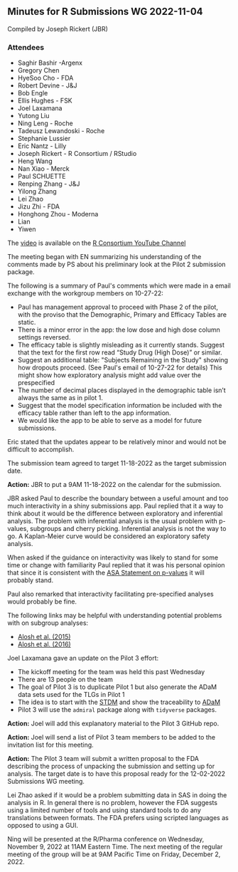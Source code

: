 ## Minutes for R Submissions WG 2022-11-04
Compiled by Joseph Rickert (JBR)

### Attendees 

* Saghir Bashir -Argenx
* Gregory Chen
* HyeSoo Cho - FDA
* Robert Devine - J&J 
* Bob Engle
* Ellis Hughes - FSK
* Joel Laxamana
* Yutong Liu
* Ning Leng - Roche
* Tadeusz Lewandoski - Roche
* Stephanie Lussier
* Eric Nantz - Lilly
* Joseph Rickert - R Consortium / RStudio
* Heng Wang
* Nan Xiao - Merck
* Paul SCHUETTE
* Renping Zhang - J&J
* Yilong Zhang
* Lei Zhao
* Jizu Zhi - FDA
* Honghong Zhou - Moderna
* Lian
* Yiwen


The [video](https://www.youtube.com/watch?v=LDVWXgDhzzo) is available on the [R Consortium YouTube Channel](https://www.youtube.com/channel/UC_R5smHVXRYGhZYDJsnXTwg) 

The meeting began with EN summarizing his understanding of the comments made by PS about his preliminary look at the Pilot 2 submission package.

The following is a summary of Paul's comments which were made in a email exchange with the workgroup members on 10-27-22:

* Paul has management approval to proceed with Phase 2 of the pilot, with the proviso that the Demographic, Primary and Efficacy Tables are static.
* There is a minor error in the app: the low dose and high dose column settings reversed. 
* The efficacy table is slightly misleading as it currently stands. Suggest that the text for the first row read “Study Drug (High Dose)” or similar.
* Suggest an additional table: "Subjects Remaining in the Study" showing how dropouts proceed. (See Paul's email of 10-27-22 for details) This might show how exploratory analysis might add value over the prespecified
* The number of decimal places displayed in the demographic table isn’t always the same as in pilot 1. 
* Suggest that the model specification information be included with the efficacy table rather than left to the app information.  
* We would like the app to be able to serve as a model for future submissions.

Eric stated that the updates appear to be relatively minor and would not be difficult to accomplish.

The submission team agreed to target 11-18-2022 as the target submission date.

**Action:** JBR to put a 9AM 11-18-2022 on the calendar for the submission.

JBR asked Paul to describe the boundary between a useful amount and too much interactivity in a shiny submissions app. Paul replied that it a way to think about it would be the difference between exploratory and inferential analysis. The problem with inferential analysis is the usual problem with p-values, subgroups and cherry picking. Inferential analysis is not the way to go. A Kaplan-Meier curve would be considered an exploratory safety analysis.

When asked if the guidance on interactivity was likely to stand for some time or change with familiarity Paul replied that it was his personal opinion that since it is consistent with the [ASA Statement on p-values](https://www.amstat.org/asa/files/pdfs/p-valuestatement.pdf) it will probably stand.

Paul also remarked that interactivity facilitating pre-specified analyses would probably be fine.

The following links may be helpful with understanding potential problems with on subgroup analyses:

* [Alosh et al. (2015)](https://www.tandfonline.com/doi/full/10.1080/19466315.2015.1077726)
* [Alosh et al. (2016)](https://onlinelibrary.wiley.com/doi/full/10.1002/sim.7167)

Joel Laxamana gave an update on the Pilot 3 effort:

* The kickoff meeting for the team was held this past Wednesday
* There are 13 people on the team
* The goal of Pilot 3 is to duplicate Pilot 1 but also generate the ADaM data sets used for the TLGs in Pilot 1
* The idea is to start with the [STDM](https://www.cdisc.org/standards/foundational/sdtm) and show the traceability to [ADaM](https://www.cdisc.org/standards/foundational/adam)
* Pilot 3 will use the `admiral` package along with `tidyverse` packages.

**Action:** Joel will add this explanatory material to the Pilot 3 GitHub repo.

**Action:** Joel will send a list of Pilot 3 team members to be added to the invitation list for this meeting.

**Action:** The Pilot 3 team will submit a written proposal to the FDA describing the process of unpacking the submission and setting up for analysis. The target date is to have this proposal ready for the 12-02-2022 Submissions WG meeting.

Lei Zhao asked if it would be a problem submitting data in SAS in doing the analysis in R. In general there is no problem, however the FDA suggests using a limited number of tools and using standard tools to do any translations between formats. The FDA prefers using scripted languages as opposed to using a GUI.

Ning will be presented at the R/Pharma conference on Wednesday, November 9, 2022 at 11AM Eastern Time.
The next meeting of the regular meeting of the group will be at 9AM Pacific Time on Friday, December 2, 2022.
